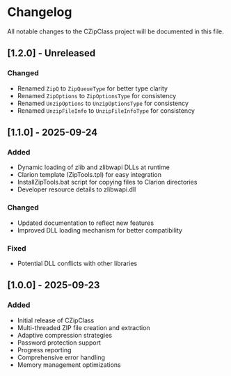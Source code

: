 # Changelog

All notable changes to the CZipClass project will be documented in this file.

## [1.2.0] - Unreleased

### Changed
- Renamed `ZipQ` to `ZipQueueType` for better type clarity
- Renamed `ZipOptions` to `ZipOptionsType` for consistency
- Renamed `UnzipOptions` to `UnzipOptionsType` for consistency
- Renamed `UnzipFileInfo` to `UnzipFileInfoType` for consistency

## [1.1.0] - 2025-09-24

### Added
- Dynamic loading of zlib and zlibwapi DLLs at runtime
- Clarion template (ZipTools.tpl) for easy integration
- InstallZipTools.bat script for copying files to Clarion directories
- Developer resource details to zlibwapi.dll

### Changed
- Updated documentation to reflect new features
- Improved DLL loading mechanism for better compatibility

### Fixed
- Potential DLL conflicts with other libraries

## [1.0.0] - 2025-09-23

### Added
- Initial release of CZipClass
- Multi-threaded ZIP file creation and extraction
- Adaptive compression strategies
- Password protection support
- Progress reporting
- Comprehensive error handling
- Memory management optimizations